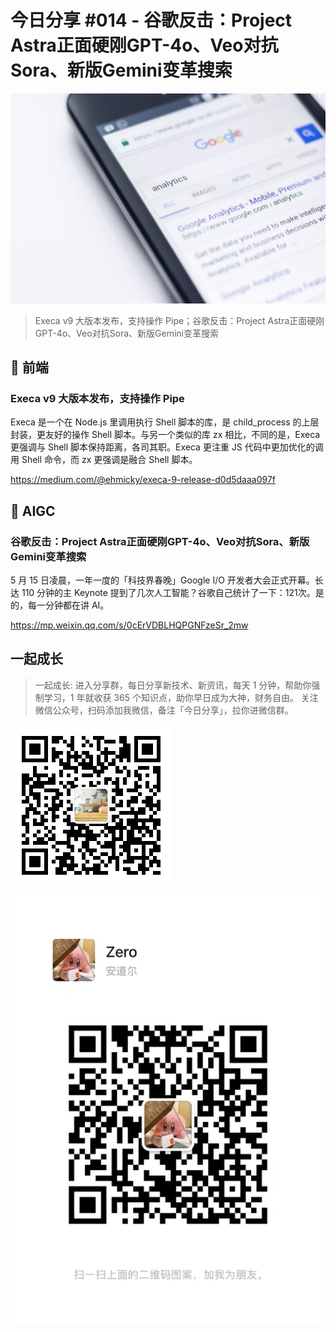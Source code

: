 # 今日分享 #014 - 谷歌反击：Project Astra正面硬刚GPT-4o、Veo对抗Sora、新版Gemini变革搜索

![](./images/2024.05.14_search-engine.jpg)

> Execa v9 大版本发布，支持操作 Pipe；谷歌反击：Project Astra正面硬刚GPT-4o、Veo对抗Sora、新版Gemini变革搜索

## 📘 前端

### Execa v9 大版本发布，支持操作 Pipe

Execa 是一个在 Node.js 里调用执行 Shell 脚本的库，是 child_process 的上层封装，更友好的操作 Shell 脚本。与另一个类似的库 zx 相比，不同的是，Execa 更强调与 Shell 脚本保持距离，各司其职。Execa 更注重 JS 代码中更加优化的调用 Shell 命令，而 zx 更强调是融合 Shell 脚本。

https://medium.com/@ehmicky/execa-9-release-d0d5daaa097f

## 🤖 AIGC

### 谷歌反击：Project Astra正面硬刚GPT-4o、Veo对抗Sora、新版Gemini变革搜索

5 月 15 日凌晨，一年一度的「科技界春晚」Google I/O 开发者大会正式开幕。长达 110 分钟的主 Keynote 提到了几次人工智能？谷歌自己统计了一下：121次。是的，每一分钟都在讲 AI。

https://mp.weixin.qq.com/s/0cErVDBLHQPGNFzeSr_2mw

## 一起成长

> 一起成长: 进入分享群，每日分享新技术、新资讯，每天 1 分钟，帮助你强制学习，1 年就收获 365 个知识点，助你早日成为大神，财务自由。
关注微信公众号，扫码添加我微信，备注「今日分享」，拉你进微信群。

![](./images/WeChat-Public-Account-QRCode.png)

![](./images/WeChat-QRCode.png)
